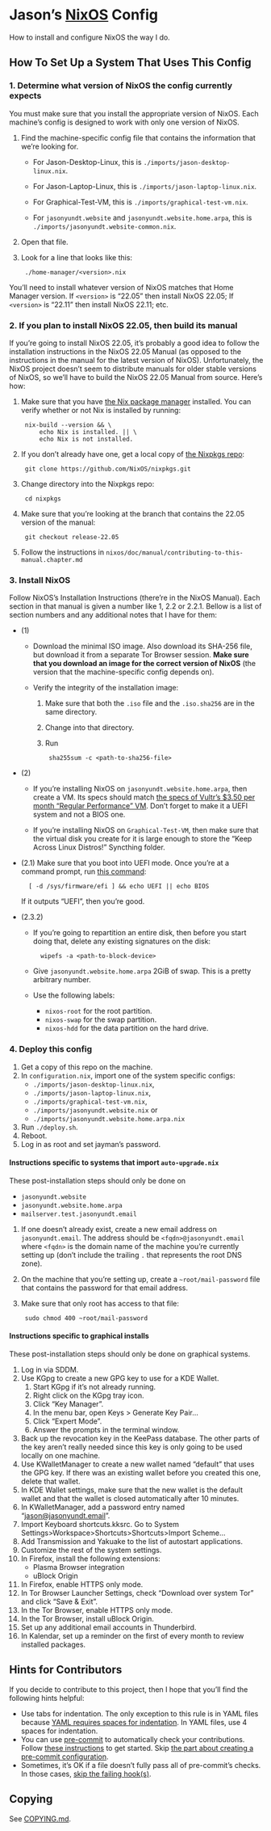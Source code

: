 <!--
SPDX-FileNotice: 🅭🄍1.0 This file is dedicated to the public domain using the CC0 1.0 Universal Public Domain Dedication <https://creativecommons.org/publicdomain/zero/1.0/>.
SPDX-FileContributor: Jason Yundt <jason@jasonyundt.email> (2021–2022)
-->

# Jason’s [NixOS] Config

How to install and configure NixOS the way I do.

## How To Set Up a System That Uses This Config

### 1. Determine what version of NixOS the config currently expects

You must make sure that you install the appropriate version of NixOS. Each
machine’s config is designed to work with only one version of NixOS.

1. Find the machine-specific config file that contains the information that
we’re looking for.
	- For Jason-Desktop-Linux, this is
	`./imports/jason-desktop-linux.nix`.

	- For Jason-Laptop-Linux, this is
	`./imports/jason-laptop-linux.nix`.

	- For Graphical-Test-VM, this is
	`./imports/graphical-test-vm.nix`.

	- For `jasonyundt.website` and `jasonyundt.website.home.arpa`, this is
	`./imports/jasonyundt.website-common.nix`.
2. Open that file.
3. Look for a line that looks like this:

		./home-manager/<version>.nix

You’ll need to install whatever version of NixOS matches that Home Manager
version. If `<version>` is “22.05” then install NixOS 22.05; If `<version>` is
“22.11” then install NixOS 22.11; etc.

### 2. If you plan to install NixOS 22.05, then build its manual

If you’re going to install NixOS 22.05, it’s probably a good idea to follow the
installation instructions in the NixOS 22.05 Manual (as opposed to the
instructions in the manual for the latest version of NixOS). Unfortunately, the
NixOS project doesn’t seem to distribute manuals for older stable versions of
NixOS, so we’ll have to build the NixOS 22.05 Manual from source. Here’s how:

1. Make sure that you have [the Nix package
manager](https://nixos.org/manual/nix/stable/) installed.
	You can verify whether or not Nix is installed by running:

		nix-build --version && \
			echo Nix is installed. || \
			echo Nix is not installed.

2. If you don’t already have one, get a local copy of
[the Nixpkgs repo](https://github.com/NixOS/nixpkgs):

		git clone https://github.com/NixOS/nixpkgs.git

3. Change directory into the Nixpkgs repo:

		cd nixpkgs

4. Make sure that you’re looking at the branch that contains the 22.05 version
of the manual:

		git checkout release-22.05

5. Follow the instructions in
`nixos/doc/manual/contributing-to-this-manual.chapter.md`

### 3. Install NixOS

Follow NixOS’s Installation Instructions (there’re in the NixOS Manual). Each
section in that manual is given a number like 1, 2.2 or 2.2.1. Bellow is a list
of section numbers and any additional notes that I have for them:

- (1)

	- Download the minimal ISO image. Also download its SHA-256
	file, but download it from a separate Tor Browser session.
	**Make sure that you download an image for the correct version
	of NixOS** (the version that the machine-specific config
	depends on).

	- Verify the integrity of the installation image:

		1. Make sure that both the `.iso` file and the
		`.iso.sha256` are in the same directory.

		2. Change into that directory.

		3. Run

				sha255sum -c <path-to-sha256-file>

- (2)
	- If you’re installing NixOS on `jasonyundt.website.home.arpa`, then
	create a VM. Its specs should match [the specs of Vultr’s $3.50 per
	month “Regular Performance”
	VM](https://www.vultr.com/pricing/#cloud-compute). Don’t forget to
	make it a UEFI system and not a BIOS one.

	- If you’re installing NixOS on `Graphical-Test-VM`, then make sure that
	the virtual disk you create for it is large enough to store the “Keep
	Across Linux Distros!” Syncthing folder.

- (2.1) Make sure that you boot into UEFI mode.
	Once you’re at a command prompt, run
	[this command](https://askubuntu.com/a/162896):

		[ -d /sys/firmware/efi ] && echo UEFI || echo BIOS

	If it outputs “UEFI”, then you’re good.

- (2.3.2)

	- If you’re going to repartition an entire disk, then before you
	start doing that, delete any existing signatures on the disk:

			wipefs -a <path-to-block-device>

	- Give `jasonyundt.website.home.arpa` 2GiB of swap. This is a pretty
	arbitrary number.

	- Use the following labels:

		- `nixos-root` for the root partition.
		- `nixos-swap` for the swap partition.
		- `nixos-hdd` for the data partition on the hard drive.

### 4. Deploy this config

1. Get a copy of this repo on the machine.
2. In `configuration.nix`, import one of the system specific configs:
	- `./imports/jason-desktop-linux.nix`,
	- `./imports/jason-laptop-linux.nix`,
	- `./imports/graphical-test-vm.nix`,
	- `./imports/jasonyundt.website.nix` or
	- `./imports/jasonyundt.website.home.arpa.nix`
3. Run `./deploy.sh`.
4. Reboot.
5. Log in as root and set jayman’s password.

#### Instructions specific to systems that import `auto-upgrade.nix`

These post-installation steps should only be done on

- `jasonyundt.website`
- `jasonyundt.website.home.arpa`
- `mailserver.test.jasonyundt.email`

1. If one doesn’t already exist, create a new email address on
`jasonyundt.email`. The address should be `<fqdn>@jasonyundt.email` where
`<fqdn>` is the domain name of the machine you’re currently setting up
(don’t include the trailing `.` that represents the root DNS zone).
2. On the machine that you’re setting up, create a `~root/mail-password` file
that contains the password for that email address.
3. Make sure that only root has access to that file:

		sudo chmod 400 ~root/mail-password

#### Instructions specific to graphical installs

These post-installation steps should only be done on graphical systems.

1. Log in via SDDM.
2. Use KGpg to create a new GPG key to use for a KDE Wallet.
	1. Start KGpg if it’s not already running.
	2. Right click on the KGpg tray icon.
	3. Click “Key Manager”.
	4. In the menu bar, open Keys > Generate Key Pair…
	5. Click “Expert Mode”.
	6. Answer the prompts in the terminal window.
3. Back up the revocation key in the KeePass database. The other parts of the
key aren’t really needed since this key is only going to be used locally on
one machine.
4. Use KWalletManager to create a new wallet named “default” that uses the
GPG key. If there was an existing wallet before you created this one, delete
that wallet.
5. In KDE Wallet settings, make sure that the new wallet is the default wallet
and that the wallet is closed automatically after 10 minutes.
6. In KWalletManager, add a password entry named “jason@jasonyundt.email”.
7. Import Keyboard shortcuts.kksrc. Go to System
Settings>Workspace>Shortcuts>Shortcuts>Import Scheme…
8. Add Transmission and Yakuake to the list of autostart applications.
9. Customize the rest of the system settings.
10. In Firefox, install the following extensions:
	- Plasma Browser integration
	- uBlock Origin
11. In Firefox, enable HTTPS only mode.
12. In Tor Browser Launcher Settings, check “Download over system Tor” and
click “Save & Exit”.
13. In the Tor Browser, enable HTTPS only mode.
14. In the Tor Browser, install uBlock Origin.
15. Set up any additional email accounts in Thunderbird.
16. In Kalendar, set up a reminder on the first of every month to review
installed packages.

## Hints for Contributors

If you decide to contribute to this project, then I hope that you’ll find the
following hints helpful:

- Use tabs for indentation. The only exception to this rule is in YAML files
because [YAML requires spaces for
indentation](https://yaml.org/spec/1.2.2/#61-indentation-spaces). In YAML files,
use 4 spaces for indentation.
- You can use [pre-commit](https://pre-commit.com/) to automatically check your
contributions. Follow [these instructions](https://pre-commit.com/#quick-start)
to get started. Skip [the part about creating a pre-commit
configuration](https://pre-commit.com/#2-add-a-pre-commit-configuration).
- Sometimes, it’s OK if a file doesn’t fully pass all of pre-commit’s checks. In
those cases,
[skip the failing hook(s)](https://pre-commit.com/#temporarily-disabling-hooks).

## Copying

See [COPYING.md](./COPYING.md).

[NixOS]: https://nixos.org/
